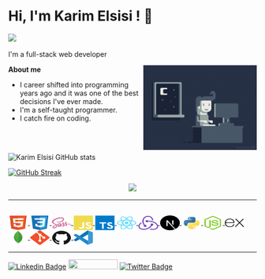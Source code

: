 <h1>Hi, I'm Karim Elsisi ! 👋</h1>

![](https://komarev.com/ghpvc/?username=K-Mo2&color=blueviolet)



I'm a full-stack web developer 



<img align='right' src="./programmer.gif" width="230">

**About me**


- I career shifted into programming years ago and it was one of the best decisions I've ever made.
- I'm a self-taught programmer.
- I catch fire on coding.

<br/><br/>

![Karim Elsisi GitHub stats](https://github-readme-stats.vercel.app/api?username=K-Mo2&show_icons=true&theme=midnight-purple)

[![GitHub Streak](http://github-readme-streak-stats.herokuapp.com?user=K-Mo2&theme=midnight-purple&date_format=M%20j%5B%2C%20Y%5D&fire=DD1B46&dates=2CD2DD&currStreakLabel=DD1B46&currStreakNum=DD1B46)](https://git.io/streak-stats)

<div align="center"> <a href="https://github.com/K-Mo2"><img height="160em" src="https://github-readme-stats.vercel.app/api/top-langs/?username=K-Mo2&layout=compact&langs_count=7&theme=midnight-purple"/>
</div>
 
 <hr/>
 
<div style="display: inline_block"><br>
  <img align="center" alt="Karim-HTML" height="30" width="40" src="https://raw.githubusercontent.com/devicons/devicon/master/icons/html5/html5-original.svg">
  <img align="center" alt="Karim-CSS" height="30" width="40" src="https://raw.githubusercontent.com/devicons/devicon/master/icons/css3/css3-original.svg">
 <img align="center" alt="Karim-sass" height="30" width="40" src="https://raw.githubusercontent.com/devicons/devicon/master/icons/sass/sass-original.svg">
  <img align="center" alt="Karim-Js" height="30" width="40" src="https://raw.githubusercontent.com/devicons/devicon/master/icons/javascript/javascript-plain.svg">
  <img align="center" alt="Karim-Ts" height="30" width="40" src="https://raw.githubusercontent.com/devicons/devicon/master/icons/typescript/typescript-original.svg">
  <img align="center" alt="Karim-react" height="30" width="40" src="https://raw.githubusercontent.com/devicons/devicon/master/icons/react/react-original.svg">
  <img align="center" alt="Karim-redux" height="30" width="40" src="https://raw.githubusercontent.com/devicons/devicon/master/icons/redux/redux-original.svg">
  <img align="center" alt="Karim-next" height="30" width="40" src="https://raw.githubusercontent.com/devicons/devicon/master/icons/nextjs/nextjs-original.svg">
  <img align="center" alt="Karim-python" height="30" width="40" src="https://raw.githubusercontent.com/devicons/devicon/master/icons/python/python-original.svg">
  <img align="center" alt="Karim-node" height="30" width="40" src="https://raw.githubusercontent.com/devicons/devicon/master/icons/nodejs/nodejs-original.svg">
  <img align="center" alt="Karim-express" height="30" width="40" src="https://raw.githubusercontent.com/devicons/devicon/master/icons/express/express-original.svg">
  <img align="center" alt="Karim-mongodb" height="30" width="40" src="https://raw.githubusercontent.com/devicons/devicon/master/icons/mongodb/mongodb-original.svg">
  <img align="center" alt="Karim-git" height="30" width="40" src="https://raw.githubusercontent.com/devicons/devicon/master/icons/git/git-original.svg">
 <img align="center" alt="Karim-github" height="30" width="40" src="https://raw.githubusercontent.com/devicons/devicon/master/icons/github/github-original.svg">
  <img align="center" alt="Karim-vscode" height="30" width="40" src="https://raw.githubusercontent.com/devicons/devicon/master/icons/vscode/vscode-original.svg">
  
  

<hr/>
 
 
[![Linkedin Badge](https://img.shields.io/badge/-Karim%20Elsisi-blue?style=square&logo=Linkedin&logoColor=white&link=https://www.linkedin.com/in/karim-elsisi-6a956b190/)](https://www.linkedin.com/in/karim-elsisi-6a956b190/)
<a href = "karimelsisi27@gmail.com"><img  height="20" width="100" src="https://img.shields.io/badge/-Gmail-white?style=for-the-badge&logo=gmail&logoColor=red" target="_blank"></a>
[![Twitter Badge](https://img.shields.io/badge/-@Karim%20Elsisi-1ca0f1?style=square&labelColor=1ca0f1&logo=twitter&logoColor=white&link=https://twitter.com/karim4mo)](https://twitter.com/karim4mo)
<!--
**K-Mo2/K-Mo2** is a ✨ _special_ ✨ repository because its `README.md` (this file) appears on your GitHub profile.

Here are some ideas to get you started:

- 🔭 I’m currently working on ...
- 🌱 I’m currently learning ...
- 👯 I’m looking to collaborate on ...
- 🤔 I’m looking for help with ...
- 💬 Ask me about ...
- 📫 How to reach me: ...
- 😄 Pronouns: ...
- ⚡ Fun fact: ...
-->
